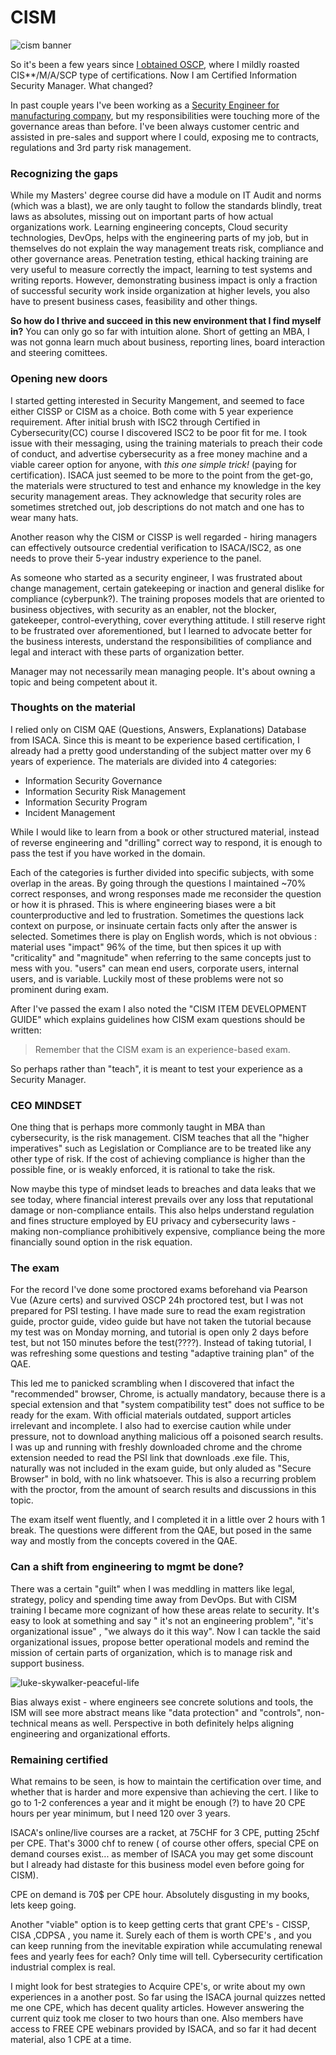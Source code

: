 # CISM
![cism banner](https://eqqn.github.io/images/cism-banner.jpg)



So it's been a few years since [I obtained OSCP](https://eqqn.github.io/2020/06/30/OSCP-journey.html), where I mildly roasted CIS**/M/A/SCP type of certifications. Now I am Certified Information Security Manager.
What changed?

In past couple years I've been working as a [Security Engineer for manufacturing company](https://eqqn.github.io/2023/01/04/Security_in_manufacturing.html), but my responsibilities were touching more of the governance areas than before. I've been always customer centric and assisted in pre-sales and support where I could, exposing me to contracts, regulations and 3rd party risk management. 

### Recognizing the gaps
While my Masters' degree course did have a module on IT Audit and norms (which was a blast), we are only taught to follow the standards blindly, treat laws as absolutes, missing out on important parts of how actual organizations work.
Learning engineering concepts, Cloud security technologies, DevOps, helps with the engineering parts of my job, but in themselves do not explain the way management treats risk, compliance and other governance areas. 
Penetration testing, ethical hacking training are very useful to measure correctly the impact, learning to test systems and writing reports. However, demonstrating business impact is only a fraction of successful security work inside organization at higher levels, you also have to present business cases, feasibility and other things.

**So how do I thrive and succeed in this new environment that I find myself in?** You can only go so far with intuition alone. Short of getting an MBA, I was not gonna learn much about business, reporting lines, board interaction and steering comittees. 

### Opening new doors

I started getting interested in Security Mangement, and seemed to face either CISSP or CISM as a choice. Both come with 5 year experience requirement.
After initial brush with ISC2 through Certified in Cybersecurity(CC) course I discovered ISC2 to be poor fit for me. I took issue with their messaging, using the training materials to preach their code of conduct, and advertise cybersecurity as a free money machine and a viable career option for anyone, with *this one simple trick!* (paying for certification).
ISACA just seemed to be more to the point from the get-go, the materials were structured to test and enhance my knowledge in the key security management areas. They acknowledge that security roles are sometimes stretched out, job descriptions do not match and one has to wear many hats.

Another reason why the CISM or CISSP is well regarded - hiring managers can effectively outsource credential verification to ISACA/ISC2, as one needs to prove their 5-year industry experience to the panel.

As someone who started as a security engineer, I was frustrated about change management, certain gatekeeping or inaction and general dislike for compliance (cyberpunk?).
The training proposes models that are oriented to business objectives, with security as an enabler, not the blocker, gatekeeper, control-everything, cover everything attitude. 
I still reserve right to be frustrated over aforementioned, but I learned to advocate better for the business interests, understand the responsibilities of compliance and legal
and interact with these parts of organization better.

Manager may not necessarily mean managing people. It's about owning a topic and being competent about it. 

### Thoughts on the material

I relied only on CISM QAE (Questions, Answers, Explanations) Database from ISACA. Since this is meant to be experience based certification, I already had a pretty good understanding of the subject matter over my 6 years of experience. The materials are divided into 4 categories:
* Information Security Governance
* Information Security Risk Management 
* Information Security Program 
* Incident Management

While I would like to learn from a book or other structured material, instead of reverse engineering and "drilling" correct way to respond, it is enough to pass the test if you have worked in the domain.

Each of the categories is further divided into specific subjects, with some overlap in the areas. By going through the questions I maintained ~70% correct responses, and wrong responses made me reconsider the question or how it is phrased. This is where engineering biases were a bit counterproductive and led to frustration. Sometimes the questions lack context on purpose, or insinuate certain facts only after the answer is selected. Sometimes there is play on English words, which is not obvious : material uses "impact" 96% of the time, but then spices it up with "criticality" and "magnitude" when referring to the same concepts just to mess with you. "users" can mean end users, corporate users, internal users, and is variable. 
Luckily most of these problems were not so prominent during exam. 

After I've passed the exam I also noted the "CISM ITEM DEVELOPMENT GUIDE" which explains guidelines how CISM exam questions should be written:

> Remember that the CISM exam is an experience-based exam.

So perhaps rather than "teach", it is meant to test your experience as a Security Manager.

### CEO MINDSET

One thing that is perhaps more commonly taught in MBA than cybersecurity, is the risk management. CISM teaches that all the "higher imperatives" such as Legislation or Compliance are to be treated like any other type of risk. If the cost of achieving compliance is higher than the possible fine, or is weakly enforced, it is rational to take the risk. 

Now maybe this type of mindset leads to breaches and data leaks that we see today, where financial interest prevails over any loss that reputational damage or non-compliance entails. This also helps understand regulation and fines structure employed by EU privacy and cybersecurity laws - making non-compliance prohibitively expensive, compliance being the more financially sound option in the risk equation.

### The exam

For the record I've done some proctored exams beforehand via Pearson Vue (Azure certs) and survived OSCP 24h proctored test, but I was not prepared for PSI testing. I have made sure to read the exam registration guide, proctor guide, video guide but have not taken the tutorial because my test was on Monday morning, and tutorial is open only 2 days before test, but not 150 minutes before the test(????). Instead of taking tutorial, I was refreshing some questions and testing "adaptive training plan" of the QAE.

This led me to panicked scrambling when I discovered that infact the "recommended" browser, Chrome, is actually mandatory, because there is a special extension and that "system compatibility test" does not suffice to be ready for the exam. With official materials outdated, support articles irrelevant and incomplete. I also had to exercise caution while under pressure, not to download anything malicious off a poisoned search results.
I was up and running with freshly downloaded chrome and the chrome extension needed to read the PSI link that downloads .exe file. This, naturally was not included in the exam guide, but only aluded as "Secure Browser" in bold, with no link whatsoever. This is also a recurring problem with the proctor, from the amount of search results and discussions in this topic.

The exam itself went fluently, and I completed it in a little over 2 hours with 1 break. The questions were different from the QAE, but posed in the same way and mostly from the concepts covered in the QAE.


### Can a shift from engineering to mgmt be done?

There was a certain "guilt" when I was meddling in matters like legal, strategy, policy and spending time away from DevOps. But with CISM training I became more cognizant of how these areas relate to security. It's easy to look at something and say " it's not an engineering problem", "it's organizational issue" , "we always do it this way". Now I can tackle the said organizational issues, propose better operational models and remind the mission of certain parts of organization, which is to manage risk and support business. 

![luke-skywalker-peaceful-life](https://eqqn.github.io/images/mads_as_anakin_solo.jpg)

Bias always exist - where engineers see concrete solutions and tools, the ISM will see more abstract means like "data protection" and "controls", non-technical means as well. Perspective in both definitely helps aligning engineering and organizational efforts.

### Remaining certified

What remains to be seen, is how to maintain the certification over time, and whether that is harder and more expensive than achieving the cert. I like to go to 1-2 conferences a year and it might be enough (?) to have 20 CPE hours per year minimum, but I need 120 over 3 years.

ISACA's online/live courses are a racket, at 75CHF for 3 CPE, putting 25chf per CPE. That's 3000 chf to renew ( of course other offers, special CPE on demand courses exist... as member of ISACA you may get some discount but I already had distaste for this business model even before going for CISM).

CPE on demand is 70$ per CPE hour. Absolutely disgusting in my books, lets keep going.

Another "viable" option is to keep getting certs that grant CPE's - CISSP, CISA ,CDPSA , you name it. Surely each of them is worth CPE's , and you can keep running from the inevitable expiration while accumulating renewal fees and yearly fees for each? Only time will tell. Cybersecurity certification industrial complex is real.

I might look for best strategies to Acquire CPE's, or write about my own experiences in a another post. So far using the ISACA journal quizzes netted me one CPE, which has decent quality articles. However answering the current quiz took me closer to two hours than one. Also members have access to FREE CPE webinars provided by ISACA, and so far it had decent material, also 1 CPE at a time.
